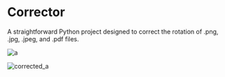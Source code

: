 # Corrector
A straightforward Python project designed to correct the rotation of .png, .jpg, .jpeg, and .pdf files.

![a](https://github.com/user-attachments/assets/80655590-097f-46f2-8dcc-006b198c28f9)

![corrected_a](https://github.com/user-attachments/assets/516833da-7c2f-4fdb-88fa-bed9a4f1fb60)
